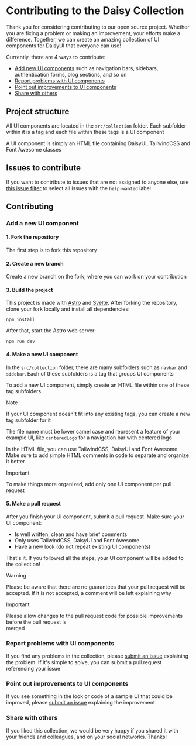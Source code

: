 # Contributing to the Daisy Collection

Thank you for considering contributing to our open source project. Whether you are fixing a problem
or making an improvement, your efforts make a difference. Together, we can create an amazing 
collection of UI components for DaisyUI that everyone can use!

Currently, there are 4 ways to contribute:

- [Add new UI components](#add-a-new-ui-component) such as navigation bars, sidebars, authentication forms, blog sections, and so on
- [Report problems with UI components](#report-problems-with-ui-components)
- [Point out improvements to UI components](#point-out-improvements-to-ui-components)
- [Share with others](#share-with-others)

## Project structure

All UI components are located in the `src/collection` folder. Each subfolder within it is a tag and
each file within these tags is a UI component

A UI component is simply an HTML file containing DaisyUI, TailwindCSS and Font Awesome classes

## Issues to contribute

If you want to contribute to issues that are not assigned to anyone else, use
[this issue filter](https://github.com/willpinha/daisy-collection/issues?q=is%3Aopen+is%3Aissue+label%3Ahelp-wanted) to select all issues with the `help-wanted` label

## Contributing

### Add a new UI component

#### 1. Fork the repository

The first step is to fork this repository

#### 2. Create a new branch

Create a new branch on the fork, where you can work on your contribution

#### 3. Build the project

This project is made with [Astro](https://astro.build/) and [Svelte](https://svelte.dev/). After
forking the repository, clone your fork locally and install all dependencies:

```
npm install
```

After that, start the Astro web server:

```
npm run dev
```

#### 4. Make a new UI component

In the `src/collection` folder, there are many subfolders such as `navbar` and `sidebar`. Each of these 
subfolders is a tag that groups UI components

To add a new UI component, simply create an HTML file within one of these tag subfolders

> [!NOTE]
> If your UI component doesn't fit into any existing tags, you can create a new tag subfolder for it

The file name must be lower camel case and represent a feature of your example UI, like `centeredLogo` 
for a navigation bar with centered logo

In the HTML file, you can use TailwindCSS, DaisyUI and Font Awesome. Make sure to add simple
HTML comments in code to separate and organize it better

> [!IMPORTANT]
> To make things more organized, add only one UI component per pull request

#### 5. Make a pull request

After you finish your UI component, submit a pull request. Make sure your UI component:

- Is well written, clean and have brief comments
- Only uses TailwindCSS, DaisyUI and Font Awesome
- Have a new look (do not repeat existing UI components)

That's it. If you followed all the steps, your UI component will be added to the collection!

> [!WARNING]
> Please be aware that there are no guarantees that your pull request will be accepted. If it is not
> accepted, a comment will be left explaining why

> [!IMPORTANT]
> Please allow changes to the pull request code for possible improvements before the pull request is   
> merged 

### Report problems with UI components

If you find any problems in the collection, please
[submit an issue](https://github.com/willpinha/daisy-collection/issues/new?assignees=willpinha&labels=problem&projects=&template=report_problem.yml)
explaining the problem. If it's simple to solve, you can submit a pull request referencing your issue

### Point out improvements to UI components

If you see something in the look or code of a sample UI that could be improved, please
[submit an issue](https://github.com/willpinha/daisy-collection/issues/new?assignees=willpinha&labels=improvement&projects=&template=improvement.yml)
explaining the improvement

### Share with others

If you liked this collection, we would be very happy if you shared it with your friends and colleagues,
and on your social networks. Thanks!
